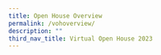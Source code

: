 ```yaml
---
title: Open House Overview
permalink: /vohoverview/
description: ""
third_nav_title: Virtual Open House 2023
---
```

